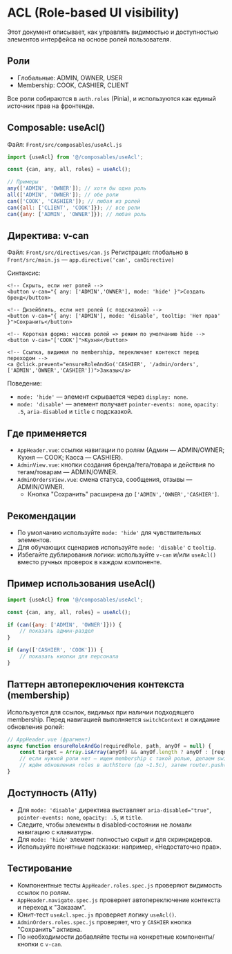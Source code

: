 # ACL (Role-based UI visibility)

Этот документ описывает, как управлять видимостью и доступностью элементов интерфейса на основе ролей пользователя.

## Роли

- Глобальные: ADMIN, OWNER, USER
- Membership: COOK, CASHIER, CLIENT

Все роли собираются в `auth.roles` (Pinia), и используются как единый источник прав на фронтенде.

## Composable: useAcl()

Файл: `Front/src/composables/useAcl.js`

```js
import {useAcl} from '@/composables/useAcl';

const {can, any, all, roles} = useAcl();

// Примеры
any(['ADMIN', 'OWNER']); // хотя бы одна роль
all(['ADMIN', 'OWNER']); // обе роли
can(['COOK', 'CASHIER']); // любая из ролей
can({all: ['CLIENT', 'COOK']}); // все роли
can({any: ['ADMIN', 'OWNER']}); // любая роль
```

## Директива: v-can

Файл: `Front/src/directives/can.js`
Регистрация: глобально в `Front/src/main.js` — `app.directive('can', canDirective)`

Синтаксис:

```vue
<!-- Скрыть, если нет ролей -->
<button v-can="{ any: ['ADMIN','OWNER'], mode: 'hide' }">Создать бренд</button>

<!-- Дизейблить, если нет ролей (с подсказкой) -->
<button v-can="{ any: ['ADMIN'], mode: 'disable', tooltip: 'Нет прав' }">Сохранить</button>

<!-- Короткая форма: массив ролей => режим по умолчанию hide -->
<button v-can="['COOK']">Кухня</button>

<!-- Ссылка, видимая по membership, переключает контекст перед переходом -->
<a @click.prevent="ensureRoleAndGo('CASHIER', '/admin/orders', ['ADMIN','OWNER','CASHIER'])">Заказы</a>
```

Поведение:

- `mode: 'hide'` — элемент скрывается через `display: none`.
- `mode: 'disable'` — элемент получает `pointer-events: none`, `opacity: .5`, `aria-disabled` и `title` с подсказкой.

## Где применяется

- `AppHeader.vue`: ссылки навигации по ролям (Админ — ADMIN/OWNER; Кухня — COOK; Касса — CASHIER).
- `AdminView.vue`: кнопки создания бренда/тега/товара и действия по тегам/товарам — ADMIN/OWNER.
- `AdminOrdersView.vue`: смена статуса, сообщения, отзывы — ADMIN/OWNER.
    - Кнопка "Сохранить" расширена до `['ADMIN','OWNER','CASHIER']`.

## Рекомендации

- По умолчанию используйте `mode: 'hide'` для чувствительных элементов.
- Для обучающих сценариев используйте `mode: 'disable'` с `tooltip`.
- Избегайте дублирования логики: используйте `v-can` и/или `useAcl()` вместо ручных проверок в каждом компоненте.

## Пример использования useAcl()

```js
import {useAcl} from '@/composables/useAcl';

const {can, any, all, roles} = useAcl();

if (can({any: ['ADMIN', 'OWNER']})) {
    // показать админ-раздел
}

if (any(['CASHIER', 'COOK'])) {
    // показать кнопки для персонала
}
```

## Паттерн автопереключения контекста (membership)

Используется для ссылок, видимых при наличии подходящего membership. Перед навигацией выполняется `switchContext` и
ожидание обновления ролей:

```js
// AppHeader.vue (фрагмент)
async function ensureRoleAndGo(requiredRole, path, anyOf = null) {
    const target = Array.isArray(anyOf) && anyOf.length ? anyOf : [requiredRole];
    // если нужной роли нет — ищем membership с такой ролью, делаем switchContext,
    // ждём обновления roles в authStore (до ~1.5с), затем router.push(path)
}
```

## Доступность (A11y)

- Для `mode: 'disable'` директива выставляет `aria-disabled="true"`, `pointer-events: none`, `opacity: .5`, и `title`.
- Следите, чтобы элементы в disabled‑состоянии не ломали навигацию с клавиатуры.
- Для `mode: 'hide'` элемент полностью скрыт и для скринридеров.
- Используйте понятные подсказки: например, «Недостаточно прав».

## Тестирование

- Компонентные тесты `AppHeader.roles.spec.js` проверяют видимость ссылок по ролям.
- `AppHeader.navigate.spec.js` проверяет автопереключение контекста и переход к "Заказам".
- Юнит-тест `useAcl.spec.js` проверяет логику `useAcl()`.
- `AdminOrders.roles.spec.js` проверяет, что у `CASHIER` кнопка "Сохранить" активна.
- По необходимости добавляйте тесты на конкретные компоненты/кнопки с `v-can`.

